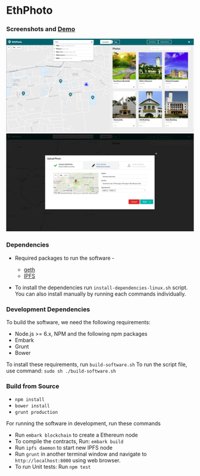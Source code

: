 EthPhoto
===========================


### Screenshots and [Demo](https://www.youtube.com/watch?v=MbUxiqZQinQ)
![Screenshot 1](doc/screenshot1.png "Home Page")
![Screenshot 1](doc/screenshot2.png "Adding New Image")


### Dependencies 
+ Required packages to run the software - 
	- [geth](https://github.com/ethereum/go-ethereum)
	- [IPFS](https://ipfs.io/docs/install/)

+ To install the dependencies run `install-dependencies-linux.sh` script. You can also install manually by running each commands individually.


### Development Dependencies

To build the software, we need the following requirements:
- Node.js >= 6.x, NPM and the following npm packages
- Embark
- Grunt
- Bower

To install these requirements, run `build-software.sh`
To run the script file, use command: `sudo sh ./build-software.sh`

### Build from Source
* `npm install`
* `bower install`
* `grunt production`


For running the software in development, run these commands 
* Run `embark blockchain` to create a Ethereum node
* To compile the contracts, Run: `embark build`
* Run `ipfs daemon` to start new IPFS node
* Run `grunt` in another terminal window and navigate to `http://localhost:8000` using web browser.
* To run Unit tests: Run `npm test`
